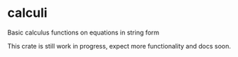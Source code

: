 # calculi
Basic calculus functions on equations in string form

This crate is still work in progress, expect more functionality and docs soon.

